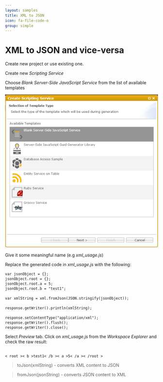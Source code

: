 ```yaml
---
layout: samples
title: XML to JSON
icon: fa-file-code-o
group: simple
---
```


XML to JSON and vice-versa
===

Create new project or use existing one.

Create new *Scripting Service*

Choose *Blank Server-Side JavaScript Service* from the list of available templates

![Mail Service 2](images/mail_service/mail_service_2.png)

Give it some meaningful name (e.g *xml_usage.js*)

Replace the generated code in *xml_usage.js* with the following:

<pre><code>var jsonObject = {};
jsonObject.root = {};
jsonObject.root.a = 5;
jsonObject.root.b = "test1";

var xmlString = xml.fromJson(JSON.stringify(jsonObject));

response.getWriter().println(xmlString);

response.setContentType("application/xml");
response.getWriter().flush();
response.getWriter().close();
</code></pre>

Select *Preview* tab.
Click on *xml_usage.js* from the *Workspace Explorer* and check the raw result:
<pre><code>
< root >< b >test1< /b >< a >5< /a >< /root >
</code></pre>

> toJson(xmlString) - converts XML content to JSON

> fromJson(jsonString) - converts JSON content to XML
